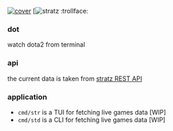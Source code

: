 [![cover](https://i.imgur.com/z7wBEwj.png)](https://i.imgur.com/z7wBEwj.png)
[![stratz](https://user-images.githubusercontent.com/20866892/96916369-26a3ca00-14b0-11eb-9fa5-976767f33d2f.png)
:trollface:

### dot

watch dota2 from terminal

### api
the current data is taken from [stratz REST API](https://docs.stratz.com/index.html)

### application
- `cmd/str` is a TUI for fetching live games data [WIP]
- `cmd/std` is a CLI for fetching live games data [WIP]
